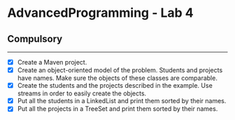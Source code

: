 # AdvancedProgramming - Lab 4

## Compulsory

-----------------

- [x] Create a Maven project.
- [x] Create an object-oriented model of the problem. Students and projects have names. Make sure the objects of these classes are comparable.
- [x] Create the students and the projects described in the example. Use streams in order to easily create the objects.
- [x] Put all the students in a LinkedList and print them sorted by their names.
- [x] Put all the projects in a TreeSet and print them sorted by their names.
